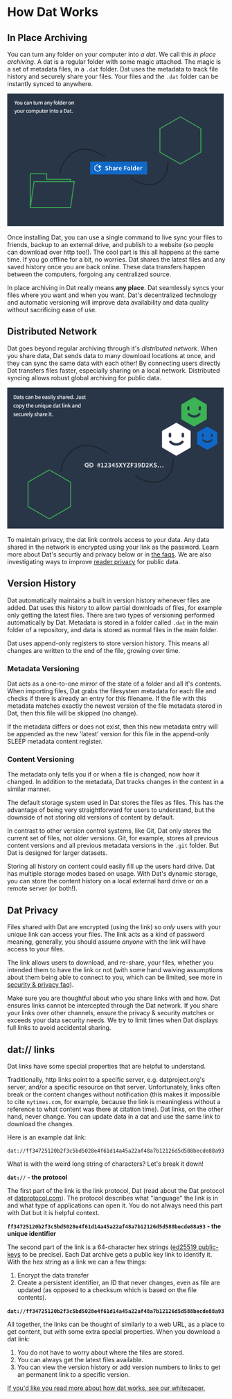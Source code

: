 # How Dat Works



## In Place Archiving

You can turn any folder on your computer into *a dat*. We call this *in place archiving*. A dat is a regular folder with some magic attached. The magic is a set of metadata files, in a `.dat` folder. Dat uses the metadata to track file history and securely share your files. Your files and the `.dat` folder can be instantly synced to anywhere.

<img src="/assets/dat_folder.png" alt="Create a dat with any folder" style="width:500px;"/>

Once installing Dat, you can use a single command to live sync your files to friends, backup to an external drive, and publish to a website (so people can download over http too!). The cool part is this all happens at the same time. If you go offline for a bit, no worries. Dat shares the latest files and any saved history once you are back online. These data transfers happen between the computers, forgoing any centralized source.

In place archiving in Dat really means **any place**. Dat seamlessly syncs your files where you want and when you want. Dat's decentralized technology and automatic versioning will improve data availability and data quality without sacrificing ease of use.

## Distributed Network

Dat goes beyond regular archiving through it's *distributed network*. When you share data, Dat sends data to many download locations at once, and they can sync the same data with each other! By connecting users directly Dat transfers files faster, especially sharing on a local network. Distributed syncing allows robust global archiving for public data.

<img src="/assets/share_link.png" alt="Share unique dat link" style="width:500px;"/>

To maintain privacy, the dat link controls access to your data. Any data shared in the network is encrypted using your link as the password. Learn more about Dat's securtiy and privacy below or in [the faqs](faq#security-and-privacy). We are also investigating ways to improve [reader privacy](https://blog.datproject.org/2016/12/12/reader-privacy-on-the-p2p-web/) for public data.

## Version History

Dat automatically maintains a built in version history whenever files are added. Dat uses this history to allow partial downloads of files, for example only getting the latest files. There are two types of versioning performed automatically by Dat. Metadata is stored in a folder called `.dat` in the main folder of a repository, and data is stored as normal files in the main folder.

Dat uses append-only registers to store version history. This means all changes are written to the end of the file, growing over time.

### Metadata Versioning

Dat acts as a one-to-one mirror of the state of a folder and all it's contents. When importing files, Dat grabs the filesystem metadata for each file and checks if there is already an entry for this filename. If the file with this metadata matches exactly the newest version of the file metadata stored in Dat, then this file will be skipped (no change).

If the metadata differs or does not exist, then this new metadata entry will be appended as the new 'latest' version for this file in the append-only SLEEP metadata content register.

### Content Versioning

The metadata only tells you if or when a file is changed, now how it changed. In addition to the metadata, Dat tracks changes in the content in a similar manner.

The default storage system used in Dat stores the files as files. This has the advantage of being very straightforward for users to understand, but the downside of not storing old versions of content by default.

In contrast to other version control systems, like Git, Dat only stores the current set of files, not older versions. Git, for example, stores all previous content versions and all previous metadata versions in the `.git` folder. But Dat is designed for larger datasets.

Storing all history on content could easily fill up the users hard drive. Dat has multiple storage modes based on usage. With Dat's dynamic storage, you can store the content history on a local external hard drive or on a remote server (or both!).

## Dat Privacy

Files shared with Dat are encrypted (using the link) so *only* users with your unique link can access your files. The link acts as a kind of password meaning, generally, you should assume *anyone* with the link will have access to your files.

The link allows users to download, and re-share, your files, whether you intended them to have the link or not (with some hand waiving assumptions about them being able to connect to you, which can be limited, see more in [security & privacy faq](faq#security-and-privacy)).

Make sure you are thoughtful about who you share links with and how. Dat ensures links cannot be intercepted through the Dat network. If you share your links over other channels, ensure the privacy & security matches or exceeds your data security needs. We try to limit times when Dat displays full links to avoid accidental sharing.

## dat:// links

Dat links have some special properties that are helpful to understand.

Traditionally, http links point to a specific server, e.g. datproject.org's server, and/or a specific resource on that server. Unfortunately, links often break or the content changes without notification (this makes it impossible to cite `nytimes.com`, for example, because the link is meaningless without a reference to what content was there at citation time). Dat links, on the other hand, never change. You can update data in a dat and use the same link to download the changes.

Here is an example dat link:

```
dat://ff34725120b2f3c5bd5028e4f61d14a45a22af48a7b12126d5d588becde88a93
```

What is with the weird long string of characters? Let's break it down!

**`dat://` - the protocol**

The first part of the link is the link protocol, Dat (read about the Dat protocol at [datprotocol.com](http://www.datprotocol.com)). The protocol describes what "language" the link is in and what type of applications can open it. You do not always need this part with Dat but it is helpful context.

**`ff34725120b2f3c5bd5028e4f61d14a45a22af48a7b12126d5d588becde88a93` - the unique identifier**

The second part of the link is a 64-character hex strings ([ed25519 public-keys](https://ed25519.cr.yp.to/) to be precise). Each Dat archive gets a public key link to identify it. With the hex string as a link we can a few things:

1. Encrypt the data transfer
2. Create a persistent identifier, an ID that never changes, even as file are updated (as opposed to a checksum which is based on the file contents).

**`dat://ff34725120b2f3c5bd5028e4f61d14a45a22af48a7b12126d5d588becde88a93`**

All together, the links can be thought of similarly to a web URL, as a place to get content, but with some extra special properties. When you download a dat link:

1. You do not have to worry about where the files are stored.
2. You can always get the latest files available.
3. You can view the version history or add version numbers to links to get an permanent link to a specific version.

[If you'd like you read more about how dat works, see our whitepaper.](https://github.com/datproject/docs/blob/master/papers/dat-paper.pdf)
